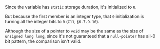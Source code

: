 Since the variable has `static` storage duration, it's initialized to `0`.

But because the first member is an integer type, that `0` initialization is turning all the integer bits to `0` (`C11`, `§6.7.9.10`).

Although the size of a pointer to `void` may be the same as the size of `unsigned long long`, since it's not
guaranteed that a `null-pointer` has all-0 bit pattern, the comparison isn't valid.
